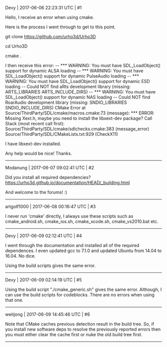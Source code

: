 Devy | 2017-06-06 22:23:31 UTC | #1

Hello, I receive an error when using cmake.

Here is the process I went through to get to this point.

git clone https://github.com/urho3d/Urho3D

cd Urho3D

cmake .

I then receive this error:
    -- *** WARNING: You must have SDL_LoadObject() support for dynamic ALSA loading
-- *** WARNING: You must have SDL_LoadObject() support for dynamic PulseAudio loading
-- *** WARNING: You must have SDL_LoadObject() support for dynamic ESD loading
-- Could NOT find aRts development library (missing:  ARTS_LIBRARIES ARTS_INCLUDE_DIRS) 
-- *** WARNING: You must have SDL_LoadObject() support for dynamic NAS loading
-- Could NOT find RoarAudio development library (missing:  SNDIO_LIBRARIES SNDIO_INCLUDE_DIRS) 
CMake Error at Source/ThirdParty/SDL/cmake/macros.cmake:73 (message):
  *** ERROR: Missing Xext.h, maybe you need to install the libxext-dev
  package?
Call Stack (most recent call first):
  Source/ThirdParty/SDL/cmake/sdlchecks.cmake:383 (message_error)
  Source/ThirdParty/SDL/CMakeLists.txt:929 (CheckX11)

I have libxext-dev installed.

Any help would be nice! Thanks.

-------------------------

Modanung | 2017-06-07 09:02:41 UTC | #2

Did you install all required dependencies?
https://urho3d.github.io/documentation/HEAD/_building.html

And welcome to the forums! :)

-------------------------

artgolf1000 | 2017-06-08 00:16:47 UTC | #3

I never run 'cmake' directly, I always use these scripts such as cmake_android.sh, cmake_ios.sh, cmake_xcode.sh, cmake_vs2010.bat etc.

-------------------------

Devy | 2017-06-09 02:12:41 UTC | #4

I went through the documentation and installed all of the required dependences. I even updated gcc to 7.1.0 and updated Ubuntu from 14.04 to 16.04. No dice.

Using the build scripts gives the same error.

-------------------------

Devy | 2017-06-09 02:14:19 UTC | #5

Using the build script "./cmake_generic.sh" gives the same error. Although, I can use the build scripts for codeblocks. There are no errors when using that one.

-------------------------

weitjong | 2017-06-09 14:45:46 UTC | #6

Note that CMake caches previous detection result in the build tree. So, if you install new software deps to resolve the previously reported errors then you must either clear the cache first or nuke the old build tree first.

-------------------------

